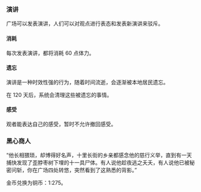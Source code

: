 ### 演讲

广场可以发表演讲，人们可以对观点进行表态和发表新演讲来驳斥。

#### 消耗

每次发表演讲，都将消耗 60 点体力。

#### 遗忘

演讲是一种时效性强的行为，随着时间流逝，会逐渐被本地居民遗忘。

在 120 天后，系统会清理这些被遗忘的事情。

#### 感受

观者能表达自己的感受，暂时不允许撤回感受。

### 黑心商人

“他长相猥琐，却博得好名声，十里长街的乡亲都感念他的慈行义举，直到有一天捕快发现了歪脖枣树下埋的十一具尸体。有人说他趁夜逃之夭夭，有人说他已被秘密问斩，你在广场四处转悠，突然看到了这熟悉的背影。”

金币兑换为铜币：1:275。
